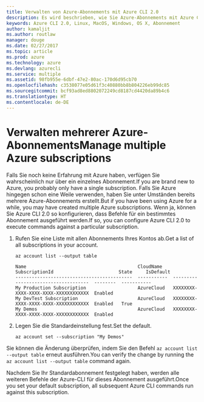 ```yaml
---
title: Verwalten von Azure-Abonnements mit Azure CLI 2.0
description: Es wird beschrieben, wie Sie Azure-Abonnements mit Azure CLI 2.0 unter Linux, MacOS oder Windows verwalten.
keywords: Azure CLI 2.0, Linux, MacOS, Windows, OS X, Abonnement
author: kamaljit
ms.author: routlaw
manager: douge
ms.date: 02/27/2017
ms.topic: article
ms.prod: azure
ms.technology: azure
ms.devlang: azurecli
ms.service: multiple
ms.assetid: 98fb955e-6dbf-47e2-80ac-170d6d95cb70
ms.openlocfilehash: c3538077e05d61f3c40880bb8b804226eb99dc85
ms.sourcegitcommit: bcf93ad8ed8802072249cd8187cd4420da89b4c6
ms.translationtype: HT
ms.contentlocale: de-DE
---
```

# <a name="manage-multiple-azure-subscriptions"></a><span data-ttu-id="c7f66-104">Verwalten mehrerer Azure-Abonnements</span><span class="sxs-lookup"><span data-stu-id="c7f66-104">Manage multiple Azure subscriptions</span></span>

<span data-ttu-id="c7f66-105">Falls Sie noch keine Erfahrung mit Azure haben, verfügen Sie wahrscheinlich nur über ein einzelnes Abonnement.</span><span class="sxs-lookup"><span data-stu-id="c7f66-105">If you are brand new to Azure, you probably only have a single subscription.</span></span>
<span data-ttu-id="c7f66-106">Falls Sie Azure hingegen schon eine Weile verwenden, haben Sie unter Umständen bereits mehrere Azure-Abonnements erstellt.</span><span class="sxs-lookup"><span data-stu-id="c7f66-106">But if you have been using Azure for a while, you may have created multiple Azure subscriptions.</span></span>
<span data-ttu-id="c7f66-107">Wenn ja, können Sie Azure CLI 2.0 so konfigurieren, dass Befehle für ein bestimmtes Abonnement ausgeführt werden.</span><span class="sxs-lookup"><span data-stu-id="c7f66-107">If so, you can configure Azure CLI 2.0 to execute commands against a particular subscription.</span></span>

1. <span data-ttu-id="c7f66-108">Rufen Sie eine Liste mit allen Abonnements Ihres Kontos ab.</span><span class="sxs-lookup"><span data-stu-id="c7f66-108">Get a list of all subscriptions in your account.</span></span>

   ```azurecli
   az account list --output table
   ```

   ```Output
   Name                                         CloudName    SubscriptionId                        State     IsDefault
   -------------------------------------------  -----------  ------------------------------------  --------  -----------
   My Production Subscription                   AzureCloud   XXXXXXXX-XXXX-XXXX-XXXX-XXXXXXXXXXXX  Enabled
   My DevTest Subscription                      AzureCloud   XXXXXXXX-XXXX-XXXX-XXXX-XXXXXXXXXXXX  Enabled   True
   My Demos                                     AzureCloud   XXXXXXXX-XXXX-XXXX-XXXX-XXXXXXXXXXXX  Enabled
   ```

1. <span data-ttu-id="c7f66-109">Legen Sie die Standardeinstellung fest.</span><span class="sxs-lookup"><span data-stu-id="c7f66-109">Set the default.</span></span>
 
   ```azurecli
   az account set --subscription "My Demos"
   ```

<span data-ttu-id="c7f66-110">Sie können die Änderung überprüfen, indem Sie den Befehl `az account list --output table` erneut ausführen.</span><span class="sxs-lookup"><span data-stu-id="c7f66-110">You can verify the change by running the `az account list --output table` command again.</span></span>

<span data-ttu-id="c7f66-111">Nachdem Sie Ihr Standardabonnement festgelegt haben, werden alle weiteren Befehle der Azure-CLI für dieses Abonnement ausgeführt.</span><span class="sxs-lookup"><span data-stu-id="c7f66-111">Once you set your default subscription, all subsequent Azure CLI commands run against this subscription.</span></span>